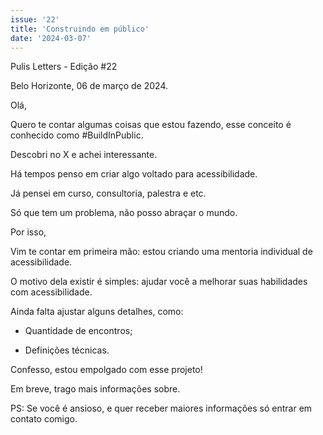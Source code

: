 ```yaml
---
issue: '22'
title: 'Construindo em público'
date: '2024-03-07'
---
```


Pulis Letters - Edição #22

Belo Horizonte, 06 de março de 2024.

Olá,

Quero te contar algumas coisas que estou fazendo, esse conceito é conhecido como #BuildInPublic.

Descobri no X e achei interessante.

Há tempos penso em criar algo voltado para acessibilidade.

Já pensei em curso, consultoria, palestra e etc.

Só que tem um problema, não posso abraçar o mundo.

Por isso,

Vim te contar em primeira mão: estou criando uma mentoria individual de acessibilidade.

O motivo dela existir é simples: ajudar você a melhorar suas habilidades com acessibilidade.

Ainda falta ajustar alguns detalhes, como:

- Quantidade de encontros;

- Definições técnicas.

Confesso, estou empolgado com esse projeto!

Em breve, trago mais informações sobre.

PS: Se você é ansioso, e quer receber maiores informações só entrar em contato comigo.
